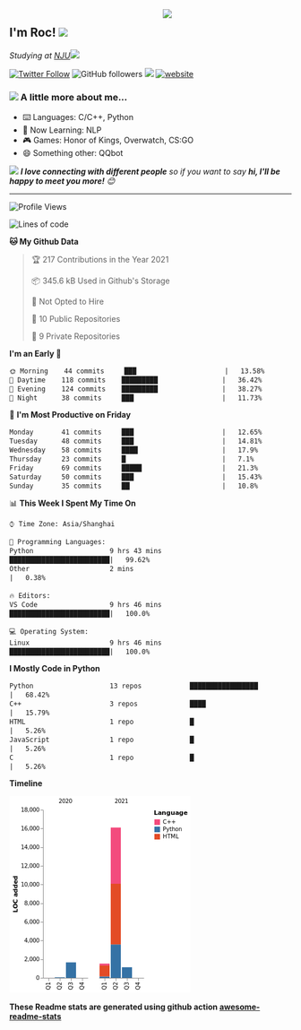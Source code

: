 <img align='right' src="https://media.giphy.com/media/M9gbBd9nbDrOTu1Mqx/giphy.gif" width="230">
<h2>I'm Roc! <img src="https://media.giphy.com/media/12oufCB0MyZ1Go/giphy.gif" width="50"></h2>
<p><em>Studying at <a href="http://www.nju.edu.cn">NJU</a><img src="https://media.giphy.com/media/WUlplcMpOCEmTGBtBW/giphy.gif" width="50"> 
</em></p>

[![Twitter Follow](https://img.shields.io/twitter/follow/Roc78862980?label=Follow)](https://twitter.com/intent/follow?screen_name=Roc78862980)
![GitHub followers](https://img.shields.io/github/followers/roc136?label=Follow&style=social)
![](https://visitor-badge.glitch.me/badge?page_id=Roc136.Roc136)
[![website](https://img.shields.io/badge/Website-46a2f1.svg?&style=flat-square&logo=Google-Chrome&logoColor=white&link=https://blog.roc136.top)](https://blog.roc136.top)
<!-- ![Waka Readme](https://github.com/anmol098/anmol098/workflows/Waka%20Readme/badge.svg) -->
<!-- [![Linkedin: anmol](https://img.shields.io/badge/-anmol-blue?style=flat-square&logo=Linkedin&logoColor=white&link=https://www.linkedin.com/in/anmol-p-singh/)](https://www.linkedin.com/in/anmol-p-singh/) -->

### <img src="https://media.giphy.com/media/VgCDAzcKvsR6OM0uWg/giphy.gif" width="50"> A little more about me...  

- ⌨️ Languages: C/C++, Python
- 🌱 Now Learning: NLP
- 🎮 Games: Honor of Kings, Overwatch, CS:GO
- 😄 Something other: QQbot

<img src="https://media.giphy.com/media/LnQjpWaON8nhr21vNW/giphy.gif" width="60"> <em><b>I love connecting with different people</b> so if you want to say <b>hi, I'll be happy to meet you more!</b> 😊</em>

---
<!--START_SECTION:waka-->
![Profile Views](http://img.shields.io/badge/Profile%20Views-0-blue)

![Lines of code](https://img.shields.io/badge/From%20Hello%20World%20I%27ve%20Written-20491%20lines%20of%20code-blue)

**🐱 My Github Data** 

> 🏆 217 Contributions in the Year 2021
 > 
> 📦 345.6 kB Used in Github's Storage 
 > 
> 🚫 Not Opted to Hire
 > 
> 📜 10 Public Repositories 
 > 
> 🔑 9 Private Repositories  
 > 
**I'm an Early 🐤** 

```text
🌞 Morning    44 commits     ███                      |   13.58% 
🌆 Daytime    118 commits    █████████                |   36.42% 
🌃 Evening    124 commits    █████████                |   38.27% 
🌙 Night      38 commits     ███                      |   11.73%

```
📅 **I'm Most Productive on Friday** 

```text
Monday       41 commits     ███                      |   12.65% 
Tuesday      48 commits     ███                      |   14.81% 
Wednesday    58 commits     ████                     |   17.9% 
Thursday     23 commits     █                        |   7.1% 
Friday       69 commits     █████                    |   21.3% 
Saturday     50 commits     ███                      |   15.43% 
Sunday       35 commits     ██                       |   10.8%

```


📊 **This Week I Spent My Time On** 

```text
⌚︎ Time Zone: Asia/Shanghai

💬 Programming Languages: 
Python                   9 hrs 43 mins       █████████████████████████|   99.62% 
Other                    2 mins                                       |   0.38%

🔥 Editors: 
VS Code                  9 hrs 46 mins       █████████████████████████|   100.0%

💻 Operating System: 
Linux                    9 hrs 46 mins       █████████████████████████|   100.0%

```

**I Mostly Code in Python** 

```text
Python                   13 repos            █████████████████        |   68.42% 
C++                      3 repos             ████                     |   15.79% 
HTML                     1 repo              █                        |   5.26% 
JavaScript               1 repo              █                        |   5.26% 
C                        1 repo              █                        |   5.26%

```


**Timeline**

![Chart not found](https://raw.githubusercontent.com/Roc136/Roc136/master/charts/bar_graph.png) 


<!--END_SECTION:waka-->

**These Readme stats are generated using github action [awesome-readme-stats](https://github.com/Roc136/waka-readme-stats)**
